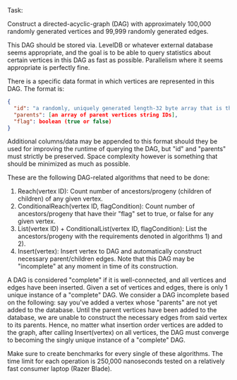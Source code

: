 Task:

Construct a directed-acyclic-graph (DAG) with approximately 100,000 randomly generated vertices and 99,999 randomly generated edges.

This DAG should be stored via. LevelDB or whatever external database seems appropriate, and the goal is to be able to query statistics about certain vertices in this DAG as fast as possible.
Parallelism where it seems appropriate is perfectly fine.

There is a specific data format in which vertices are represented in this DAG. The format is:

```json
{
  "id": "a randomly, uniquely generated length-32 byte array that is then hex-encoded into a string. Thus, the ID is a length-64 string.",
  "parents": [an array of parent vertices string IDs],
  "flag": boolean (true or false)
}
```

Additional columns/data may be appended to this format should they be used for improving the runtime of querying the DAG, but "id" and "parents" must strictly be preserved.
Space complexity however is something that should be minimized as much as possible.

These are the following DAG-related algorithms that need to be done:

1. Reach(vertex ID): Count number of ancestors/progeny (children of children) of any given vertex.
2. ConditionalReach(vertex ID, flagCondition): Count number of ancestors/progeny that have their "flag" set to true, or false for any given vertex.
3. List(vertex ID) + ConditionalList(vertex ID, flagCondition): List the ancestors/progeny with the requirements denoted in algorithms 1) and 2).
4. Insert(vertex): Insert vertex to DAG and automatically construct necessary parent/children edges. Note that this DAG may be "incomplete" at any moment in time of its construction.

A DAG is considered "complete" if it is well-connected, and all vertices and edges have been inserted. Given a set of vertices and edges, there is only 1 unique instance of a "complete" DAG.
We consider a DAG incomplete based on the following: say you've added a vertex whose "parents" are not yet added to the database. Until the parent vertices have been added to the database, we are
unable to construct the necessary edges from said vertex to its parents. Hence, no matter what insertion order vertices are added to the graph, after calling Insert(vertex) on all vertices,
the DAG must converge to becoming the singly unique instance of a "complete" DAG.

Make sure to create benchmarks for every single of these algorithms. The time limit for each operation is 250,000 nanoseconds tested on a relatively fast consumer laptop (Razer Blade).
